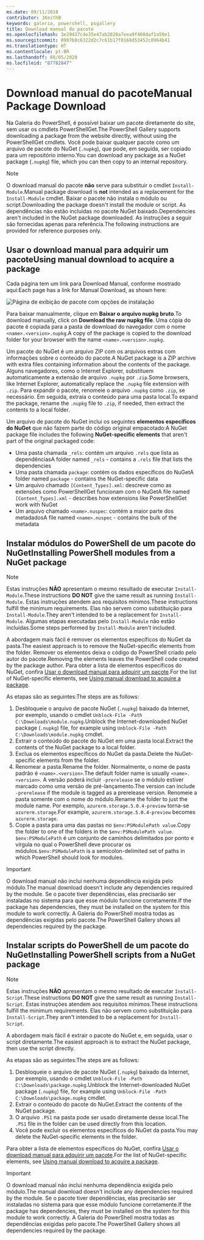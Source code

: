 ```yaml
---
ms.date: 09/11/2018
contributor: JKeithB
keywords: galeria, powershell, psgallery
title: Download manual do pacote
ms.openlocfilehash: 3e29437c4e35e47ab2028a7eea9f408daf1a59e1
ms.sourcegitcommit: 0907b8c6322d2c7c61b17f8168d53452c8964b41
ms.translationtype: HT
ms.contentlocale: pt-BR
ms.lasthandoff: 08/05/2020
ms.locfileid: "87782847"
---
```

# <a name="manual-package-download"></a><span data-ttu-id="8a9a7-103">Download manual do pacote</span><span class="sxs-lookup"><span data-stu-id="8a9a7-103">Manual Package Download</span></span>

<span data-ttu-id="8a9a7-104">Na Galeria do PowerShell, é possível baixar um pacote diretamente do site, sem usar os cmdlets PowerShellGet.</span><span class="sxs-lookup"><span data-stu-id="8a9a7-104">The PowerShell Gallery supports downloading a package from the website directly, without using the PowerShellGet cmdlets.</span></span> <span data-ttu-id="8a9a7-105">Você pode baixar qualquer pacote como um arquivo de pacote do NuGet (`.nupkg`), que pode, em seguida, ser copiado para um repositório interno.</span><span class="sxs-lookup"><span data-stu-id="8a9a7-105">You can download any package as a NuGet package (`.nupkg`) file, which you can then copy to an internal repository.</span></span>

> [!NOTE]
> <span data-ttu-id="8a9a7-106">O download manual do pacote **não** serve para substituir o cmdlet `Install-Module`.</span><span class="sxs-lookup"><span data-stu-id="8a9a7-106">Manual package download is **not** intended as a replacement for the `Install-Module` cmdlet.</span></span>
> <span data-ttu-id="8a9a7-107">Baixar o pacote não instala o módulo ou script.</span><span class="sxs-lookup"><span data-stu-id="8a9a7-107">Downloading the package doesn't install the module or script.</span></span> <span data-ttu-id="8a9a7-108">As dependências não estão incluídas no pacote NuGet baixado.</span><span class="sxs-lookup"><span data-stu-id="8a9a7-108">Dependencies aren't included in the NuGet package downloaded.</span></span> <span data-ttu-id="8a9a7-109">As instruções a seguir são fornecidas apenas para referência.</span><span class="sxs-lookup"><span data-stu-id="8a9a7-109">The following instructions are provided for reference purposes only.</span></span>

## <a name="using-manual-download-to-acquire-a-package"></a><span data-ttu-id="8a9a7-110">Usar o download manual para adquirir um pacote</span><span class="sxs-lookup"><span data-stu-id="8a9a7-110">Using manual download to acquire a package</span></span>

<span data-ttu-id="8a9a7-111">Cada página tem um link para Download Manual, conforme mostrado aqui:</span><span class="sxs-lookup"><span data-stu-id="8a9a7-111">Each page has a link for Manual Download, as shown here:</span></span>

![Página de exibição de pacote com opções de instalação](media/manual-download/packagedisplaypagewithpseditions.png)

<span data-ttu-id="8a9a7-113">Para baixar manualmente, clique em **Baixar o arquivo nupkg bruto**.</span><span class="sxs-lookup"><span data-stu-id="8a9a7-113">To download manually, click on **Download the raw nupkg file**.</span></span> <span data-ttu-id="8a9a7-114">Uma cópia do pacote é copiada para a pasta de download do navegador com o nome `<name>.<version>.nupkg`.</span><span class="sxs-lookup"><span data-stu-id="8a9a7-114">A copy of the package is copied to the download folder for your browser with the name `<name>.<version>.nupkg`.</span></span>

<span data-ttu-id="8a9a7-115">Um pacote do NuGet é um arquivo ZIP com os arquivos extras com informações sobre o conteúdo do pacote.</span><span class="sxs-lookup"><span data-stu-id="8a9a7-115">A NuGet package is a ZIP archive with extra files containing information about the contents of the package.</span></span> <span data-ttu-id="8a9a7-116">Alguns navegadores, como o Internet Explorer, substituem automaticamente a extensão de arquivo `.nupkg` por `.zip`.</span><span class="sxs-lookup"><span data-stu-id="8a9a7-116">Some browsers, like Internet Explorer, automatically replace the `.nupkg` file extension with `.zip`.</span></span> <span data-ttu-id="8a9a7-117">Para expandir o pacote, renomeie o arquivo `.nupkg` como `.zip`, se necessário. Em seguida, extraia o conteúdo para uma pasta local.</span><span class="sxs-lookup"><span data-stu-id="8a9a7-117">To expand the package, rename the `.nupkg` file to `.zip`, if needed, then extract the contents to a local folder.</span></span>

<span data-ttu-id="8a9a7-118">Um arquivo de pacote do NuGet inclui os seguintes **elementos específicos do NuGet** que não fazem parte do código original empacotado:</span><span class="sxs-lookup"><span data-stu-id="8a9a7-118">A NuGet package file includes the following **NuGet-specific elements** that aren't part of the original packaged code:</span></span>

- <span data-ttu-id="8a9a7-119">Uma pasta chamada `_rels`: contém um arquivo `.rels` que lista as dependências</span><span class="sxs-lookup"><span data-stu-id="8a9a7-119">A folder named `_rels` - contains a `.rels` file that lists the dependencies</span></span>
- <span data-ttu-id="8a9a7-120">Uma pasta chamada `package`: contém os dados específicos do NuGet</span><span class="sxs-lookup"><span data-stu-id="8a9a7-120">A folder named `package` - contains the NuGet-specific data</span></span>
- <span data-ttu-id="8a9a7-121">Um arquivo chamado `[Content_Types].xml`: descreve como as extensões como PowerShellGet funcionam com o NuGet</span><span class="sxs-lookup"><span data-stu-id="8a9a7-121">A file named `[Content_Types].xml` - describes how extensions like PowerShellGet work with NuGet</span></span>
- <span data-ttu-id="8a9a7-122">Um arquivo chamado `<name>.nuspec`: contém a maior parte dos metadados</span><span class="sxs-lookup"><span data-stu-id="8a9a7-122">A file named `<name>.nuspec` - contains the bulk of the metadata</span></span>

## <a name="installing-powershell-modules-from-a-nuget-package"></a><span data-ttu-id="8a9a7-123">Instalar módulos do PowerShell de um pacote do NuGet</span><span class="sxs-lookup"><span data-stu-id="8a9a7-123">Installing PowerShell modules from a NuGet package</span></span>

> [!NOTE]
> <span data-ttu-id="8a9a7-124">Estas instruções **NÃO** apresentam o mesmo resultado de executar `Install-Module`.</span><span class="sxs-lookup"><span data-stu-id="8a9a7-124">These instructions **DO NOT** give the same result as running `Install-Module`.</span></span> <span data-ttu-id="8a9a7-125">Estas instruções atendem aos requisitos mínimos.</span><span class="sxs-lookup"><span data-stu-id="8a9a7-125">These instructions fulfill the minimum requirements.</span></span> <span data-ttu-id="8a9a7-126">Elas não servem como substituição para `Install-Module`.</span><span class="sxs-lookup"><span data-stu-id="8a9a7-126">They aren't intended to be a replacement for `Install-Module`.</span></span>
> <span data-ttu-id="8a9a7-127">Algumas etapas executadas pelo `Install-Module` não estão incluídas.</span><span class="sxs-lookup"><span data-stu-id="8a9a7-127">Some steps performed by `Install-Module` aren't included.</span></span>

<span data-ttu-id="8a9a7-128">A abordagem mais fácil é remover os elementos específicos do NuGet da pasta.</span><span class="sxs-lookup"><span data-stu-id="8a9a7-128">The easiest approach is to remove the NuGet-specific elements from the folder.</span></span> <span data-ttu-id="8a9a7-129">Remover os elementos deixa o código do PowerShell criado pelo autor do pacote.</span><span class="sxs-lookup"><span data-stu-id="8a9a7-129">Removing the elements leaves the PowerShell code created by the package author.</span></span>
<span data-ttu-id="8a9a7-130">Para obter a lista de elementos específicos do NuGet, confira [Usar o download manual para adquirir um pacote](#using-manual-download-to-acquire-a-package).</span><span class="sxs-lookup"><span data-stu-id="8a9a7-130">For the list of NuGet-specific elements, see [Using manual download to acquire a package](#using-manual-download-to-acquire-a-package).</span></span>

<span data-ttu-id="8a9a7-131">As etapas são as seguintes:</span><span class="sxs-lookup"><span data-stu-id="8a9a7-131">The steps are as follows:</span></span>

1. <span data-ttu-id="8a9a7-132">Desbloqueie o arquivo de pacote NuGet (`.nupkg`) baixado da Internet, por exemplo, usando o cmdlet `Unblock-File -Path C:\Downloads\module.nupkg`.</span><span class="sxs-lookup"><span data-stu-id="8a9a7-132">Unblock the Internet-downloaded NuGet package (`.nupkg`) file, for example using `Unblock-File -Path C:\Downloads\module.nupkg` cmdlet.</span></span>
2. <span data-ttu-id="8a9a7-133">Extrair o conteúdo do pacote do NuGet em uma pasta local.</span><span class="sxs-lookup"><span data-stu-id="8a9a7-133">Extract the contents of the NuGet package to a local folder.</span></span>
2. <span data-ttu-id="8a9a7-134">Exclua os elementos específicos do NuGet da pasta.</span><span class="sxs-lookup"><span data-stu-id="8a9a7-134">Delete the NuGet-specific elements from the folder.</span></span>
3. <span data-ttu-id="8a9a7-135">Renomear a pasta.</span><span class="sxs-lookup"><span data-stu-id="8a9a7-135">Rename the folder.</span></span> <span data-ttu-id="8a9a7-136">Normalmente, o nome de pasta padrão é `<name>.<version>`.</span><span class="sxs-lookup"><span data-stu-id="8a9a7-136">The default folder name is usually `<name>.<version>`.</span></span> <span data-ttu-id="8a9a7-137">A versão poderá incluir `-prerelease` se o módulo estiver marcado como uma versão de pré-lançamento.</span><span class="sxs-lookup"><span data-stu-id="8a9a7-137">The version can include `-prerelease` if the module is tagged as a prerelease version.</span></span> <span data-ttu-id="8a9a7-138">Renomeie a pasta somente com o nome do módulo.</span><span class="sxs-lookup"><span data-stu-id="8a9a7-138">Rename the folder to just the module name.</span></span> <span data-ttu-id="8a9a7-139">Por exemplo, `azurerm.storage.5.0.4-preview` torna-se `azurerm.storage`.</span><span class="sxs-lookup"><span data-stu-id="8a9a7-139">For example, `azurerm.storage.5.0.4-preview` becomes `azurerm.storage`.</span></span>
4. <span data-ttu-id="8a9a7-140">Copie a pasta para uma das pastas no `$env:PSModulePath value`.</span><span class="sxs-lookup"><span data-stu-id="8a9a7-140">Copy the folder to one of the folders in the `$env:PSModulePath value`.</span></span> <span data-ttu-id="8a9a7-141">`$env:PSModulePath` é um conjunto de caminhos delimitados por ponto e vírgula no qual o PowerShell deve procurar os módulos.</span><span class="sxs-lookup"><span data-stu-id="8a9a7-141">`$env:PSModulePath` is a semicolon-delimited set of paths in which PowerShell should look for modules.</span></span>

> [!IMPORTANT]
> <span data-ttu-id="8a9a7-142">O download manual não inclui nenhuma dependência exigida pelo módulo.</span><span class="sxs-lookup"><span data-stu-id="8a9a7-142">The manual download doesn't include any dependencies required by the module.</span></span> <span data-ttu-id="8a9a7-143">Se o pacote tiver dependências, elas precisarão ser instaladas no sistema para que esse módulo funcione corretamente.</span><span class="sxs-lookup"><span data-stu-id="8a9a7-143">If the package has dependencies, they must be installed on the system for this module to work correctly.</span></span> <span data-ttu-id="8a9a7-144">A Galeria do PowerShell mostra todas as dependências exigidas pelo pacote.</span><span class="sxs-lookup"><span data-stu-id="8a9a7-144">The PowerShell Gallery shows all dependencies required by the package.</span></span>

## <a name="installing-powershell-scripts-from-a-nuget-package"></a><span data-ttu-id="8a9a7-145">Instalar scripts do PowerShell de um pacote do NuGet</span><span class="sxs-lookup"><span data-stu-id="8a9a7-145">Installing PowerShell scripts from a NuGet package</span></span>

> [!NOTE]
> <span data-ttu-id="8a9a7-146">Estas instruções **NÃO** apresentam o mesmo resultado de executar `Install-Script`.</span><span class="sxs-lookup"><span data-stu-id="8a9a7-146">These instructions **DO NOT** give the same result as running `Install-Script`.</span></span> <span data-ttu-id="8a9a7-147">Estas instruções atendem aos requisitos mínimos.</span><span class="sxs-lookup"><span data-stu-id="8a9a7-147">These instructions fulfill the minimum requirements.</span></span> <span data-ttu-id="8a9a7-148">Elas não servem como substituição para `Install-Script`.</span><span class="sxs-lookup"><span data-stu-id="8a9a7-148">They aren't intended to be a replacement for `Install-Script`.</span></span>

<span data-ttu-id="8a9a7-149">A abordagem mais fácil é extrair o pacote do NuGet e, em seguida, usar o script diretamente.</span><span class="sxs-lookup"><span data-stu-id="8a9a7-149">The easiest approach is to extract the NuGet package, then use the script directly.</span></span>

<span data-ttu-id="8a9a7-150">As etapas são as seguintes:</span><span class="sxs-lookup"><span data-stu-id="8a9a7-150">The steps are as follows:</span></span>

1. <span data-ttu-id="8a9a7-151">Desbloqueie o arquivo de pacote NuGet (`.nupkg`) baixado da Internet, por exemplo, usando o cmdlet `Unblock-File -Path C:\Downloads\package.nupkg`.</span><span class="sxs-lookup"><span data-stu-id="8a9a7-151">Unblock the Internet-downloaded NuGet package (`.nupkg`) file, for example using `Unblock-File -Path C:\Downloads\package.nupkg` cmdlet.</span></span>
2. <span data-ttu-id="8a9a7-152">Extrair o conteúdo do pacote do NuGet.</span><span class="sxs-lookup"><span data-stu-id="8a9a7-152">Extract the contents of the NuGet package.</span></span>
2. <span data-ttu-id="8a9a7-153">O arquivo `.PS1` na pasta pode ser usado diretamente desse local.</span><span class="sxs-lookup"><span data-stu-id="8a9a7-153">The `.PS1` file in the folder can be used directly from this location.</span></span>
3. <span data-ttu-id="8a9a7-154">Você pode excluir os elementos específicos do NuGet da pasta.</span><span class="sxs-lookup"><span data-stu-id="8a9a7-154">You may delete the NuGet-specific elements in the folder.</span></span>

<span data-ttu-id="8a9a7-155">Para obter a lista de elementos específicos do NuGet, confira [Usar o download manual para adquirir um pacote](#using-manual-download-to-acquire-a-package).</span><span class="sxs-lookup"><span data-stu-id="8a9a7-155">For the list of NuGet-specific elements, see [Using manual download to acquire a package](#using-manual-download-to-acquire-a-package).</span></span>

> [!IMPORTANT]
> <span data-ttu-id="8a9a7-156">O download manual não inclui nenhuma dependência exigida pelo módulo.</span><span class="sxs-lookup"><span data-stu-id="8a9a7-156">The manual download doesn't include any dependencies required by the module.</span></span> <span data-ttu-id="8a9a7-157">Se o pacote tiver dependências, elas precisarão ser instaladas no sistema para que esse módulo funcione corretamente.</span><span class="sxs-lookup"><span data-stu-id="8a9a7-157">If the package has dependencies, they must be installed on the system for this module to work correctly.</span></span> <span data-ttu-id="8a9a7-158">A Galeria do PowerShell mostra todas as dependências exigidas pelo pacote.</span><span class="sxs-lookup"><span data-stu-id="8a9a7-158">The PowerShell Gallery shows all dependencies required by the package.</span></span>
